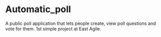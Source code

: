 # Automatic_poll
A public poll application that lets people create, view poll questions and vote for them.
1st simple project at East Agile.
